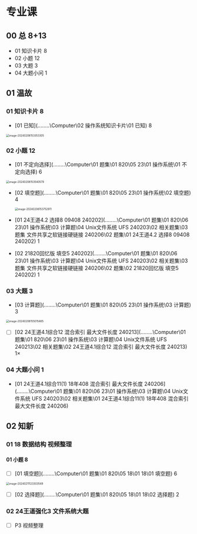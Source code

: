 # 专业课



## 00 总 8+13

* 01 知识卡片 8
* 02 小题 12
* 03 大题 3
* 04 大题小问  1



## 01 温故

 

### 01 知识卡片 8

*  [01 已知](..\..\..\..\Computer\02 操作系统知识卡片\01 已知)  8

<img src="https://cvp.oss-cn-shanghai.aliyuncs.com/picgo/202402061533371.png" alt="image-20240206153353305" style="zoom:50%;" />



### 02 小题 12

*  [01 不定向选择](..\..\..\..\Computer\01 题集\01 820\05 23\01 操作系统\01 不定向选择)  6

<img src="https://cvp.oss-cn-shanghai.aliyuncs.com/picgo/202402061535630.png" alt="image-20240206153540579" style="zoom:50%;" />

* [02 填空题](..\..\..\..\Computer\01 题集\01 820\05 23\01 操作系统\02 填空题)  4

  <img src="https://cvp.oss-cn-shanghai.aliyuncs.com/picgo/202402061537960.png" alt="image-20240206153752911" style="zoom:50%;" />

* [01 24王道4.2 选择8 09408 240202](..\..\..\..\Computer\01 题集\01 820\06 23\01 操作系统\03 计算题\04 Unix文件系统 UFS 240203\02 相关题集\03 题集 文件共享之软链接硬链接 240206\02 题集\01 24王道4.2 选择8 09408 240202)  1 

* [02 21820回忆版 填空5 240202](..\..\..\..\Computer\01 题集\01 820\06 23\01 操作系统\03 计算题\04 Unix文件系统 UFS 240203\02 相关题集\03 题集 文件共享之软链接硬链接 240206\02 题集\02 21820回忆版 填空5 240202) 1 



### 03 大题  3

*  [03 计算题](..\..\..\..\Computer\01 题集\01 820\05 23\01 操作系统\03 计算题)  3

<img src="https://cvp.oss-cn-shanghai.aliyuncs.com/picgo/202402061550507.png" alt="image-20240206155015465" style="zoom:50%;" />

- [ ] [02 24王道4.1综合12 混合索引 最大文件长度 240213](..\..\..\..\Computer\01 题集\01 820\06 23\01 操作系统\03 计算题\04 Unix文件系统 UFS 240213\02 相关题集\02 24王道4.1综合12 混合索引 最大文件长度 240213)  1×



### 04 大题小问  1

*   [01 24王道4.1综合11(1) 18年408 混合索引 最大文件长度 240206](..\..\..\..\Computer\01 题集\01 820\06 23\01 操作系统\03 计算题\04 Unix文件系统 UFS 240203\02 相关题集\01 24王道4.1综合11(1) 18年408 混合索引 最大文件长度 240206) 



## 02 知新



### 01 18 数据结构 视频整理



#### 01 小题 8

- [ ] [01 填空题](..\..\..\..\Computer\01 题集\01 820\05 18\01 18\01 填空题)  6

<img src="https://cvp.oss-cn-shanghai.aliyuncs.com/picgo/202402111233660.png" alt="image-20240211123303549" style="zoom:50%;" />



- [ ] [02 选择题](..\..\..\..\Computer\01 题集\01 820\05 18\01 18\02 选择题) 2

 





### 02 24王道强化3 文件系统大题

- [ ] P3 视频整理


